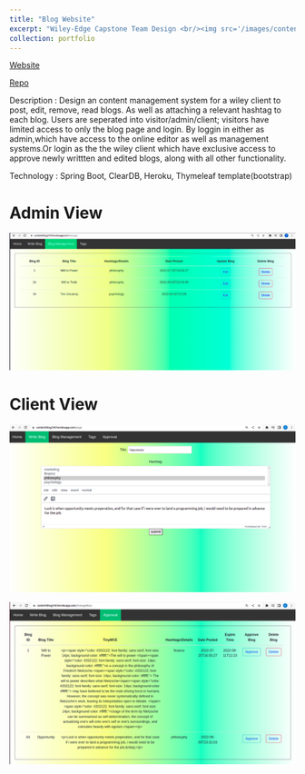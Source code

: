 ```yaml
---
title: "Blog Website"
excerpt: "Wiley-Edge Capstone Team Design <br/><img src='/images/content1.png'>"
collection: portfolio
---
```


[Website](contentblog240.herokuapp.com)

[Repo](https://github.com/yida-li/Content-Management-System)

Description : Design an content management system for a wiley client to post, edit, remove, read blogs. As well as attaching a relevant hashtag to each blog. Users are seperated into visitor/admin/client; visitors have limited access to only the blog page and login. By loggin in either as admin,which have access to the online editor as well as management systems.Or login as the the wiley client which have exclusive access to approve newly writtten and edited blogs, along with all other functionality.

Technology : Spring Boot, ClearDB, Heroku, Thymeleaf template(bootstrap)

# Admin View
![til](/images/content3.png)

# Client View
![til](/images/content2.png)

![til](/images/con.png)



